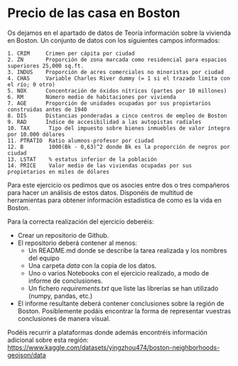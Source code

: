 # Precio de las casa en Boston

Os dejamos en el apartado de datos de Teoría información sobre la vivienda en Boston. Un conjunto de datos con los siguientes campos informados:

    1. CRIM     Crimen per cápita por ciudad
    2. ZN       Proporción de zona marcada como residencial para espacios superiores 25,000 sq.ft.
    3. INDUS    Proporción de acres comerciales no minoristas por ciudad
    4. CHAS     Variable Charles River dummy (= 1 si el trazado limita con el río; 0 otro)
    5. NOX      Concentración de óxidos nítricos (partes por 10 millones)
    6. RM       Número medio de habitaciones por vivienda
    7. AGE      Proporción de unidades ocupadas por sus propietarios construidas antes de 1940
    8. DIS      Distancias ponderadas a cinco centros de empleo de Boston
    9. RAD      Índice de accesibilidad a las autopistas radiales
    10. TAX      Tipo del impuesto sobre bienes inmuebles de valor íntegro por 10.000 dólares
    11. PTRATIO  Ratio alumnos-profesor por ciudad
    12. B        1000(Bk - 0,63)^2 donde Bk es la proporción de negros por ciudad
    13. LSTAT    % estatus inferior de la población
    14. PRICE    Valor medio de las viviendas ocupadas por sus propietarios en miles de dólares

Para este ejercicio os pedimos que os asocies entre dos o tres compañeros para hacer un análisis de estos datos. Disponéis de multitud de herramientas para obtener información estadística de como es la vida en Boston.

Para la correcta realización del ejercicio deberéis:

* Crear un repositorio de Github.
* El repositorio deberá contener al menos:
    * Un README.md donde se describe la tarea realizada y los nombres del equipo
    * Una carpeta _data_ con la copia de los datos.
    * Uno o varios Notebooks con el ejercicio realizado, a modo de informe de conclusiones.
    * Un fichero _requirements.txt_ que liste las librerías se han utilizado (numpy, pandas, etc.)
* El informe resultante deberá contener conclusiones sobre la región de Boston. Posiblemente podáis encontrar la forma de representar vuestras conclusiones de manera visual.

Podéis recurrir a plataformas donde además encontréis información adicional sobre esta región: https://www.kaggle.com/datasets/yingzhou474/boston-neighborhoods-geojson/data